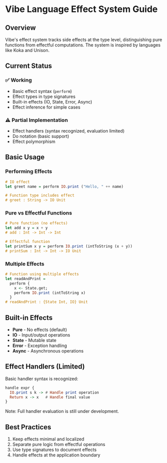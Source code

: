 # Vibe Language Effect System Guide

## Overview

Vibe's effect system tracks side effects at the type level, distinguishing pure functions from effectful computations. The system is inspired by languages like Koka and Unison.

## Current Status

### ✅ Working
- Basic effect syntax (`perform`)
- Effect types in type signatures
- Built-in effects (IO, State, Error, Async)
- Effect inference for simple cases

### ⚠️ Partial Implementation
- Effect handlers (syntax recognized, evaluation limited)
- Do notation (basic support)
- Effect polymorphism

## Basic Usage

### Performing Effects

```haskell
# IO effect
let greet name = perform IO.print ("Hello, " ++ name)

# Function type includes effect
# greet : String -> IO Unit
```

### Pure vs Effectful Functions

```haskell
# Pure function (no effects)
let add x y = x + y
# add : Int -> Int -> Int

# Effectful function
let printSum x y = perform IO.print (intToString (x + y))
# printSum : Int -> Int -> IO Unit
```

### Multiple Effects

```haskell
# Function using multiple effects
let readAndPrint = 
  perform {
    x <- State.get;
    perform IO.print (intToString x)
  }
# readAndPrint : {State Int, IO} Unit
```

## Built-in Effects

- **Pure** - No effects (default)
- **IO** - Input/output operations
- **State** - Mutable state
- **Error** - Exception handling
- **Async** - Asynchronous operations

## Effect Handlers (Limited)

Basic handler syntax is recognized:

```haskell
handle expr {
  IO.print s k -> # Handle print operation
  Return x -> x   # Handle final value
}
```

Note: Full handler evaluation is still under development.

## Best Practices

1. Keep effects minimal and localized
2. Separate pure logic from effectful operations
3. Use type signatures to document effects
4. Handle effects at the application boundary
